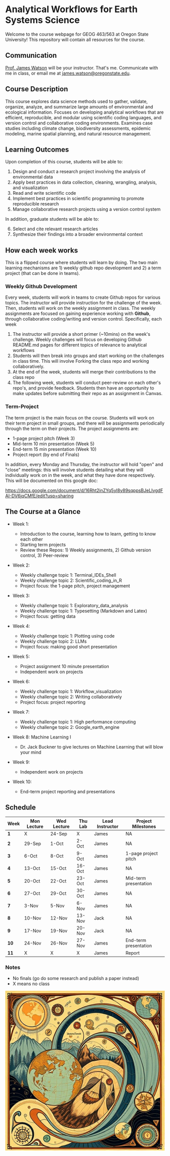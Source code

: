 # Analytical Workflows for Earth Systems Science

Welcome to the course webpage for GEOG 463/563 at Oregon State University! This repository will contain all resources for the course.

## Communication
[Prof. James Watson](https://jrwatson.ceoas.oregonstate.edu/people/) will be your instructor. That's me. Communicate with me in class, or email me at james.watson@oregonstate.edu.

## Course Description
This course explores data science methods used to gather, validate, organize, analyze, and summarize large amounts of environmental and ecological information. Focuses on developing analytical workflows that are efficient, reproducible, and modular using scientific coding languages, and version control and collaborative coding environments. Examines case studies including climate change, biodiversity assessments, epidemic modeling, marine spatial planning, and natural resource management.

## Learning Outcomes
Upon completion of this course, students will be able to:

1) Design and conduct a research project involving the analysis of  environmental data
2) Apply best practices in data collection, cleaning, wrangling, analysis, and visualization
3) Read and write scientific code 
4) Implement best practices in scientific programming to promote reproducible research
5) Manage collaborative research projects using a version control system

In addition, graduate students will be able to:

6) Select and cite relevant research articles
7) Synthesize their findings into a broader environmental context

## How each week works
This is a flipped course where students will learn by doing. The two main learning mechanisms are 1) weekly github repo development and 2) a term project (that can be done in teams).

### Weekly Github Development
Every week, students will work in teams to create Github repos for various topics. The instructor will provide instruction for the challenge of the week. Then, students will work on the weekly assignment in class. The weekly assignments are focused on gaining experience working with **Github**, through collaborative coding/writing and version control. Specifically, each week

1) The instructor will provide a short primer (~10mins) on the week's challenge. Weekly challenges will focus on developing Github README.md pages for different topics of relevance to analytical workflows
2) Students will then break into groups and start working on the challenges in class time. This will involve Forking the class repo and working collaboratively. 
3) At the end of the week, students will merge their contributions to the class repo
2) The following week, students will conduct peer-review on each other's repo's, and provide feedback. Students then have an opportunity to make updates before submitting their repo as an assignment in Canvas.

### Term-Project
The term project is the main focus on the course. Students will work on their term project in small groups, and there will be assignments periodically through the term on their projects. The project assignments are:

- 1-page project pitch (Week 3)
- Mid-term 10 min presentation (Week 5)
- End-term 15 min presentation (Week 10)
- Project report (by end of Finals)

In addition, every Monday and Thursday, the instructor will hold "open" and "close" meetings: this will involve students detailing what they will individually work on in the week, and what they have done respectively. This will be documented on this google doc:

https://docs.google.com/document/d/16Rht2inZYq5yl8y89sqppsBJeLIvgdFAI-DV6jqCMfE/edit?usp=sharing

## The Course at a Glance
- Week 1: 
    - Introduction to the course, learning how to learn, getting to know each other 
    - Starting term projects 
    - Review these Repos: 1) Weekly assignments, 2) Github version control, 3) Peer-review 
- Week 2: 
    - Weekly challenge topic 1: Terminal_IDEs_Shell 
    - Weekly challenge topic 2: Scientific_coding_in_R 
    - Project focus: the 1-page pitch, project management
- Week 3: 
    - Weekly challenge topic 1: Exploratory_data_analysis
    - Weekly challenge topic 1: Typesetting (Markdown and Latex)
    - Project focus: getting data
- Week 4: 
    - Weekly challenge topic 1: Plotting using code
    - Weekly challenge topic 2: LLMs
    - Project focus: making good short presentation
- Week 5: 
    - Project assignment 10 minute presentation
    - Independent work on projects

- Week 6: 
    - Weekly challenge topic 1: Workflow_visualization
    - Weekly challenge topic 2: Writing collaboratively
    - Project focus: project reporting
- Week 7: 
    - Weekly challenge topic 1: High performance computing
    - Weekly challenge topic 2: Google_earth_engine
- Week 8: Machine Learning I
    - Dr. Jack Buckner to give lectures on Machine Learning that will blow your mind
- Week 9:
    - Independent work on projects 
- Week 10: 
    - End-term project reporting and presentations

## Schedule
| **Week** | **Mon Lecture** | **Wed Lecture** | **Thu Lab** | **Lead Instructor** | **Project Milestones**          |
|----------|-----------------|-----------------|-------------|---------------------|------------------------------------|
| **1**| X      | 24-Sep  | X      | James  | NA |
| **2**| 29-Sep | 1-Oct   | 2-Oct  | James  | NA    |
| **3**| 6-Oct  | 8-Oct   | 9-Oct  | James  | 1-page project pitch    |
| **4**| 13-Oct | 15-Oct  | 16-Oct | James  | NA    |
| **5**| 20-Oct | 22-Oct  | 23-Oct | James  | Mid-term presentation    | 
| **6**| 27-Oct | 29-Oct  | 30-Oct | James  | NA    |
| **7**| 3-Nov  | 5-Nov   | 6-Nov  | James  | NA    |
| **8**| 10-Nov | 12-Nov  | 13-Nov | Jack   | NA    |
| **9**| 17-Nov | 19-Nov  | 20-Nov | Jack   | NA    |
|**10**| 24-Nov | 26-Nov  | 27-Nov | James  | End-term presentation  |
|**11**| X      | X       | X      | James  | Report  |

### Notes
- No finals (go do some research and publish a paper instead)
- X means no class

![Course Icon](./Resources/Images/image_2.jpg)
